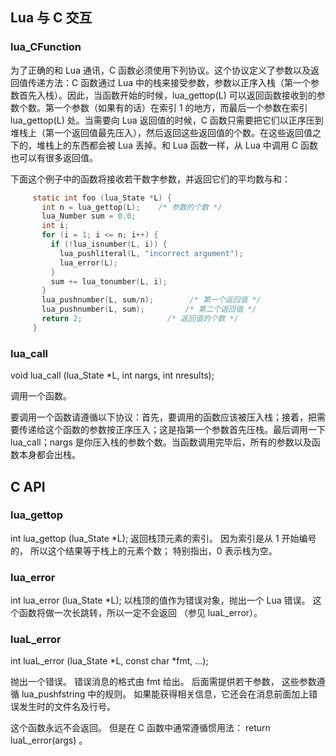 ## Lua 与 C 交互
### lua_CFunction
为了正确的和 Lua 通讯，C 函数必须使用下列协议。这个协议定义了参数以及返回值传递方法：C 函数通过 Lua 中的栈来接受参数，参数以正序入栈（第一个参数首先入栈）。因此，当函数开始的时候，lua_gettop(L) 可以返回函数接收到的参数个数。第一个参数（如果有的话）在索引 1 的地方，而最后一个参数在索引 lua_gettop(L) 处。当需要向 Lua 返回值的时候，C 函数只需要把它们以正序压到堆栈上（第一个返回值最先压入），然后返回这些返回值的个数。在这些返回值之下的，堆栈上的东西都会被 Lua 丢掉。和 Lua 函数一样，从 Lua 中调用 C 函数也可以有很多返回值。

下面这个例子中的函数将接收若干数字参数，并返回它们的平均数与和：
```c
     static int foo (lua_State *L) {
       int n = lua_gettop(L);    /* 参数的个数 */
       lua_Number sum = 0.0;
       int i;
       for (i = 1; i <= n; i++) {
         if (!lua_isnumber(L, i)) {
           lua_pushliteral(L, "incorrect argument");
           lua_error(L);
         }
         sum += lua_tonumber(L, i);
       }
       lua_pushnumber(L, sum/n);        /* 第一个返回值 */
       lua_pushnumber(L, sum);         /* 第二个返回值 */
       return 2;                   /* 返回值的个数 */
     }
```

### lua_call
void lua_call (lua_State *L, int nargs, int nresults);

调用一个函数。

要调用一个函数请遵循以下协议：首先，要调用的函数应该被压入栈；接着，把需要传递给这个函数的参数按正序压入；这是指第一个参数首先压栈。最后调用一下 lua_call；nargs 是你压入栈的参数个数。当函数调用完毕后，所有的参数以及函数本身都会出栈。

## C API
### lua_gettop
int lua_gettop (lua_State *L);
返回栈顶元素的索引。 因为索引是从 1 开始编号的， 所以这个结果等于栈上的元素个数； 特别指出，0 表示栈为空。

### lua_error
int lua_error (lua_State *L);
以栈顶的值作为错误对象，抛出一个 Lua 错误。 这个函数将做一次长跳转，所以一定不会返回 （参见 luaL_error）。

### luaL_error
int luaL_error (lua_State *L, const char *fmt, ...);

抛出一个错误。 错误消息的格式由 fmt 给出。 后面需提供若干参数， 这些参数遵循 lua_pushfstring 中的规则。 如果能获得相关信息，它还会在消息前面加上错误发生时的文件名及行号。

这个函数永远不会返回。 但是在 C 函数中通常遵循惯用法： return luaL_error(args) 。
